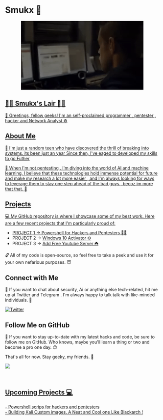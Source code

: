 <p align="center">
<h1>Smukx 🐲 </h1>
</p>

<p align="center">
  <a href ="https://smukx.github.io"><img src="https://raw.githubusercontent.com/Whitecat18/Whitecat18/main/files/Banner.gif"</a>
    </p>
                                                                                                                           
                                                                                                                              

## 👨‍💻 Smukx's Lair 👨‍💻
👋 Greetings, fellow geeks! I'm an self-proclaimed programmer , pentester , hacker and Network Analyst ⚙️ 

  ## About Me

👾 I'm just a random teen who have discovered the thrill of breaking into systems. its been just an year Since then, I've eaged to developed my skills to go Futher 

🤖 When I'm not pentesting , I'm diving into the world of AI and machine learning. I believe that these technologies hold immense potential for future and make my research a lot more easier , and I'm always looking for ways to leverage them to stay one step ahead of the bad guys , becoz im more that that. 🤖

## Projects

💻 My GitHub repository is where I showcase some of my best work. Here are a few recent projects that I'm particularly proud of:

- PROJECT 1 -> <a href="https://github.com/Whitecat18/Ps-script-for-Hackers-and-Pentesters" > Powershell for Hackers and Pentesters 👨‍💻<a/>
- PROJECT 2 -> <a href="https://github.com/Whitecat18/windows-10-Activator" > Windows 10 Activator ⚙️ <a/>
- PROJECT 3 -> <a href="https://github.com/Whitecat18/Add-Free-Youtube-Server" > Add Free Youtube Server ☘️ </a>

🔓 All of my code is open-source, so feel free to take a peek and use it for your own nefarious purposes. 😈

## Connect with Me

📱 If you want to chat about security, Ai or anything else tech-related, hit me up at Twitter and Telegram . I'm always happy to talk talk with like-minded individuals. 💬
  
[![Twitter](https://img.shields.io/badge/Twitter-%231DA1F2.svg?logo=Twitter&logoColor=white)](https://twitter.com/Smukx07)
  
## Follow Me on GitHub

👀 If you want to stay up-to-date with my latest hacks and code, be sure to follow me on GitHub. Who knows, maybe you'll learn a thing or two and become a pro one day. 😉 

That's all for now. Stay geeky, my friends. 🤘

<a href="https://github.com/Whitecat18"/><img src="https://github-readme-stats.vercel.app/api?username=Whitecat18&&show_icons=true&theme=radical">

  
  <br>
 <h2>Upcoming Projects 💻 </h2>
 - Powershell scrips for hackers and pentesters <br>
 - Building Kali Custom images. A Neat and Cool one Like Blackarch !  


 


